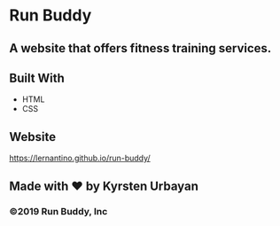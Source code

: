 # Run Buddy

## A website that offers fitness training services.

## Built With
* HTML
* CSS

## Website
https://lernantino.github.io/run-buddy/

## Made with ❤️ by Kyrsten Urbayan

### ©️2019 Run Buddy, Inc
